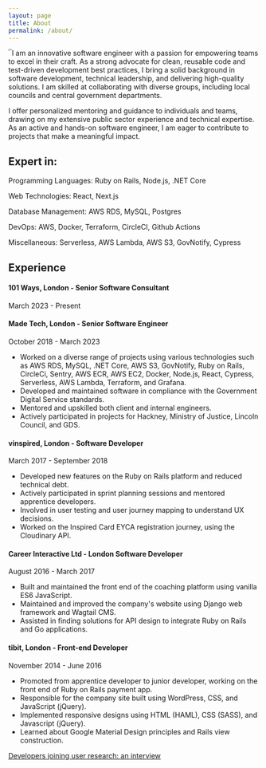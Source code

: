 ```yaml
---
layout: page
title: About
permalink: /about/
---
```


<img src="https://elena-vi.github.io/images/el.png" alt="el" style="zoom: 25%;float: left;">

I am an innovative software engineer with a passion for empowering teams to excel in their craft. As a strong advocate for clean, reusable code and test-driven development best practices, I bring a solid background in software development, technical leadership, and delivering high-quality solutions. I am skilled at collaborating with diverse groups, including local councils and central government departments.

I offer personalized mentoring and guidance to individuals and teams, drawing on my extensive public sector experience and technical expertise. As an active and hands-on software engineer, I am eager to contribute to projects that make a meaningful impact.

## Expert in:

Programming Languages: Ruby on Rails, Node.js, .NET Core

Web Technologies: React, Next.js

Database Management: AWS RDS, MySQL, Postgres

DevOps: AWS, Docker, Terraform, CircleCI, Github Actions

Miscellaneous: Serverless, AWS Lambda, AWS S3, GovNotify, Cypress

## Experience

#### 101 Ways, London - Senior Software Consultant
March 2023 - Present


#### Made Tech, London - Senior Software Engineer
October 2018 - March 2023

*   Worked on a diverse range of projects using various technologies such as AWS RDS, MySQL, .NET Core, AWS S3, GovNotify, Ruby on Rails, CircleCi, Sentry, AWS ECR, AWS EC2, Docker, Node.js, React, Cypress, Serverless, AWS Lambda, Terraform, and Grafana.
*   Developed and maintained software in compliance with the Government Digital Service standards.
*   Mentored and upskilled both client and internal engineers.
*   Actively participated in projects for Hackney, Ministry of Justice, Lincoln Council, and GDS.

#### vinspired, London - Software Developer
March 2017 - September 2018

*   Developed new features on the Ruby on Rails platform and reduced technical debt.
*   Actively participated in sprint planning sessions and mentored apprentice developers.
*   Involved in user testing and user journey mapping to understand UX decisions.
*   Worked on the Inspired Card EYCA registration journey, using the Cloudinary API.

#### Career Interactive Ltd - London Software Developer
August 2016 - March 2017

*   Built and maintained the front end of the coaching platform using vanilla ES6 JavaScript.
*   Maintained and improved the company's website using Django web framework and Wagtail CMS.
*   Assisted in finding solutions for API design to integrate Ruby on Rails and Go applications.

#### tibit, London - Front-end Developer
November 2014 - June 2016

*   Promoted from apprentice developer to junior developer, working on the front end of Ruby on Rails payment app.
*   Responsible for the company site built using WordPress, CSS, and JavaScript (jQuery).
*   Implemented responsive designs using HTML (HAML), CSS (SASS), and Javascript (jQuery).
*   Learned about Google Material Design principles and Rails view construction.


[Developers joining user research: an interview](https://www.google.com/url?q=https://www.madetech.com/blog/developers-joining-user-research-an-interview/&sa=D&source=editors&ust=1680705273949914&usg=AOvVaw0WO7_9rpK3rAAFJ1DiTgAA)
